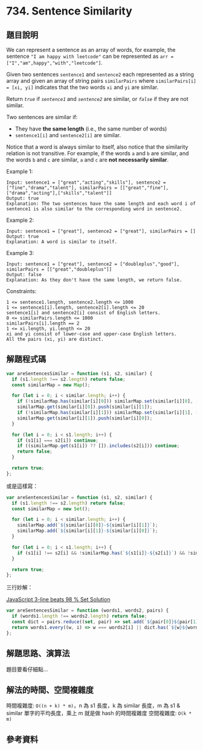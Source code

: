 # 734. Sentence Similarity

## 題目說明

We can represent a sentence as an array of words, for example, the sentence `"I am happy with leetcode"` can be represented as `arr = ["I","am",happy","with","leetcode"]`.

Given two sentences `sentence1` and `sentence2` each represented as a string array and given an array of string pairs `similarPairs` where `similarPairs[i] = [xi, yi]` indicates that the two words `xi` and `yi` are similar.

Return *`true`* if *`sentence1`* and *`sentence2`* are similar, or *`false`* if they are not similar.

Two sentences are similar if:

* They have **the same length** (i.e., the same number of words)
* `sentence1[i]` and `sentence2[i]` are similar.

Notice that a word is always similar to itself, also notice that the similarity relation is not transitive. For example, if the words `a` and `b` are similar, and the words `b` and `c` are similar, `a` and `c` are **not necessarily similar**.

Example 1:

```
Input: sentence1 = ["great","acting","skills"], sentence2 = ["fine","drama","talent"], similarPairs = [["great","fine"],["drama","acting"],["skills","talent"]]
Output: true
Explanation: The two sentences have the same length and each word i of sentence1 is also similar to the corresponding word in sentence2.
```

Example 2:

```
Input: sentence1 = ["great"], sentence2 = ["great"], similarPairs = []
Output: true
Explanation: A word is similar to itself.
```

Example 3:

```
Input: sentence1 = ["great"], sentence2 = ["doubleplus","good"], similarPairs = [["great","doubleplus"]]
Output: false
Explanation: As they don't have the same length, we return false.
```

Constraints:

```
1 <= sentence1.length, sentence2.length <= 1000
1 <= sentence1[i].length, sentence2[i].length <= 20
sentence1[i] and sentence2[i] consist of English letters.
0 <= similarPairs.length <= 1000
similarPairs[i].length == 2
1 <= xi.length, yi.length <= 20
xi and yi consist of lower-case and upper-case English letters.
All the pairs (xi, yi) are distinct.
```

## 解題程式碼

```javascript
var areSentencesSimilar = function (s1, s2, similar) {
  if (s1.length !== s2.length) return false;
  const similarMap = new Map();

  for (let i = 0; i < similar.length; i++) {
    if (!similarMap.has(similar[i][0])) similarMap.set(similar[i][0], []);
    similarMap.get(similar[i][0]).push(similar[i][1]);
    if (!similarMap.has(similar[i][1])) similarMap.set(similar[i][1], []);
    similarMap.get(similar[i][1]).push(similar[i][0]);
  }

  for (let i = 0; i < s1.length; i++) {
    if (s1[i] === s2[i]) continue;
    if ((similarMap.get(s1[i]) ?? []).includes(s2[i])) continue;
    return false;
  }

  return true;
};
```

或是這樣寫：

```javascript
var areSentencesSimilar = function (s1, s2, similar) {
  if (s1.length !== s2.length) return false;
  const similarMap = new Set();

  for (let i = 0; i < similar.length; i++) {
    similarMap.add(`${similar[i][0]}-${similar[i][1]}`);
    similarMap.add(`${similar[i][1]}-${similar[i][0]}`);
  }

  for (let i = 0; i < s1.length; i++) {
    if (s1[i] !== s2[i] && !similarMap.has(`${s1[i]}-${s2[i]}`) && !similarMap.has(`${s2[i]}-${s1[i]}`)) return false;
  }

  return true;
};
```

三行妙解：

[JavaScript 3-line beats 98 % Set Solution](https://leetcode.com/problems/sentence-similarity/solutions/577766/javascript-3-line-beats-98-set-solution/)

```javascript
var areSentencesSimilar = function (words1, words2, pairs) {
  if (words1.length !== words2.length) return false;
  const dict = pairs.reduce((set, pair) => set.add(`${pair[0]}${pair[1]}`), new Set());
  return words1.every((w, i) => w === words2[i] || dict.has(`${w}${words2[i]}`) || dict.has(`${words2[i]}${w}`));
};
```

## 解題思路、演算法

題目要看仔細點...

## 解法的時間、空間複雜度

時間複雜度: `O((n + k) * m)`，n 為 s1 長度，k 為 similar 長度，m 為 s1 & similar 單字的平均長度，乘上 m 就是做 hash 的時間複雜度
空間複雜度: `O(k * m)`

## 參考資料
